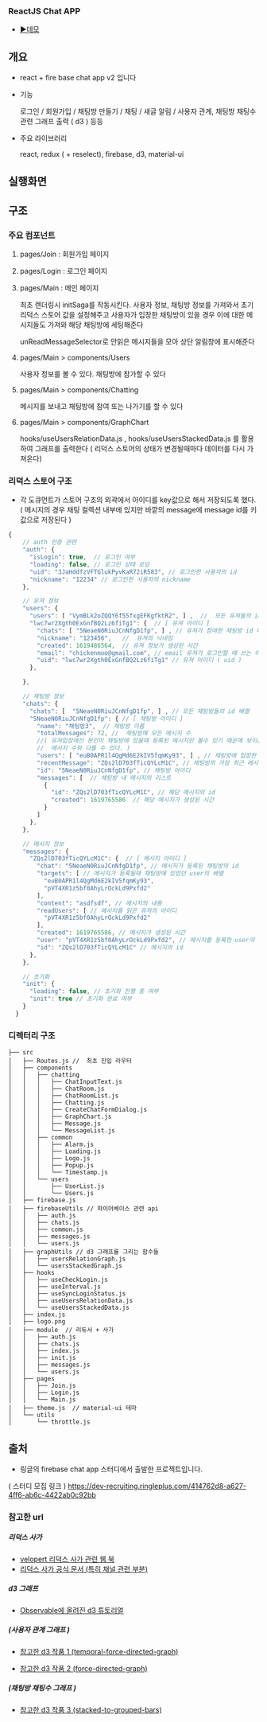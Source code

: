 
### ReactJS Chat APP

- [▶️데모]( https://first-firebase-47a29.web.app ) 

## 개요 

-  react + fire base chat app v2 입니다

-  기능 

   로그인 / 회원가입 / 채팅방 만들기 / 채팅 / 새글 알림 / 사용자 관계, 채팅방 채팅수 관련 그래프 출력 ( d3 ) 등등 


- 주요 라이브러리
   
   react, redux ( + reselect), firebase, d3, material-ui 

## 실행화면 

## 구조 

### 주요 컴포넌트 

1. pages/Join : 회원가입 페이지

2.  pages/Login : 로그인 페이지 

3.  pages/Main : 메인 페이지 

    최초 렌더링시 initSaga를 작동시킨다. 사용자 정보, 채팅방 정보를 가져와서 초기 리덕스 스토어 값을 설정해주고  사용자가 입장한 채팅방이 있을 경우 이에 대한 메시지들도 가져와 해당 채팅방에 세팅해준다

    unReadMessageSelector로 안읽은 메시지들을 모아 상단 알림창에 표시해준다 

 4.  pages/Main > components/Users

     사용자 정보를 볼 수 있다. 채팅방에 참가할 수 있다

 5.  pages/Main > components/Chatting

     메시지를 보내고 채팅방에 참여 또는 나가기를 할 수 있다

 6.  pages/Main >  components/GraphChart 

     hooks/useUsersRelationData.js , hooks/useUsersStackedData.js 를 활용하여 
          그래프를 출력한다 ( 리덕스 스토어의 상태가 변경될때마다 데이터를 다시 가져온다)


### 리덕스 스토어 구조 


- 각 도큐먼트가 스토어 구조의 외곽에서 아이디를 key값으로 해서 저장되도록 했다.
  ( 메시지의 경우 채팅 컬렉션 내부에 있지만 바깥의 message에 message id를 키값으로 저장된다 )

```javascript
{
    // auth 인증 관련 
    "auth": {
      "isLogin": true,  // 로그인 여부 
      "loading": false, // 로그인 상태 로딩  
      "uid": "3JaHddfzVFTGlukPyvKaR72iR583", // 로그인한 사용자의 id
      "nickname": "12234" // 로그인한 사용자의 nickname 
    },  

    // 유져 정보  
    "users": {
      "users": [ "VymBLk2oZQQY6f55fxgEFKgfktR2", ] ,  //  모든 유져들의 id 배열 
      "lwc7wr2Xgth0ExGnfBQ2Lz6fiTg1": {  // [ 유져 아이디 ]
        "chats": [ "5NeaeN0RiuJCnNfgD1fp", ] , // 유져가 참여한 채팅방 id 배열 
        "nickname": "123456",   //  유져의 닉네임  
        "created": 1619486564,  // 유져 정보가 생성된 시간
        "email": "chickenmoo@gmail.com", // email 유져가 로그인할 때 쓰는 아이디 
        "uid": "lwc7wr2Xgth0ExGnfBQ2Lz6fiTg1" // 유져 아이디 ( uid )
      },

    },

    // 채팅방 정보
    "chats": {
      "chats": [  "5NeaeN0RiuJCnNfgD1fp", ] , // 모든 채팅방들의 id 배열 
      "5NeaeN0RiuJCnNfgD1fp": { // [ 채팅방 아이디 ]
        "name": "채팅방3",  // 채팅방 이름 
        "totalMessages": 72, //  채팅방에 모든 메시지 수 
        //( 유져입장에선 본인이 채팅방에 있을때 등록된 메시지만 볼수 있기 때문에 보이는 
        //  메시지 수와 다를 수 있다. ) 
        "users": [ "euB0APR1l4QgMd6E2kIV5fqmKy93", ] , // 채팅방에 입장한 유져들의 id 배열 
        "recentMessage": "ZQs2lD703fTicQYLcM1C", // 채팅방의 가장 최근 메시지 id
        "id": "5NeaeN0RiuJCnNfgD1fp", // 채팅방 아이디 
        "messages": [  // 채팅방 내 메시지의 리스트
          {
            "id": "ZQs2lD703fTicQYLcM1C", // 해당 메시지의 id 
            "created": 1619765586  // 해당 메시지가 생성된 시간 
          }
        ]
      },
    },

    // 메시지 정보 
    "messages": {
      "ZQs2lD703fTicQYLcM1C": {  // [ 메시지 아이디 ]
        "chat": "5NeaeN0RiuJCnNfgD1fp", // 메시지가 등록된 채팅방의 id 
        "targets": [ // 메시지가 등록될때 채팅방에 있었던 user의 배열
          "euB0APR1l4QgMd6E2kIV5fqmKy93",
          "pVT4XR1z5bf0AhyLrOckLd9Pxfd2"
        ],
        "content": "asdfsdf", // 메시지의 내용 
        "readUsers": [ // 메시지를 읽은 유져의 아이디 
          "pVT4XR1z5bf0AhyLrOckLd9Pxfd2"
        ],
        "created": 1619765586, // 메시지가 생성된 시간 
        "user": "pVT4XR1z5bf0AhyLrOckLd9Pxfd2", // 메시지를 등록한 user의 id
        "id": "ZQs2lD703fTicQYLcM1C" // 메시지의 id
      },
    },

    // 초기화 
    "init": {
      "loading": false, // 초기화 진행 중 여부 
      "init": true // 초기화 완료 여부 
    }
  }

```

### 디렉터리  구조 


```
├── src
│   ├── Routes.js //  최초 진입 라우터 
│   ├── components
│   │   ├── chatting
│   │   │   ├── ChatInputText.js
│   │   │   ├── ChatRoom.js
│   │   │   ├── ChatRoomList.js
│   │   │   ├── Chatting.js
│   │   │   ├── CreateChatFormDialog.js
│   │   │   ├── GraphChart.js
│   │   │   ├── Message.js
│   │   │   └── MessageList.js
│   │   ├── common
│   │   │   ├── Alarm.js
│   │   │   ├── Loading.js
│   │   │   ├── Logo.js
│   │   │   ├── Popup.js
│   │   │   └── Timestamp.js
│   │   └── users
│   │       ├── UserList.js
│   │       └── Users.js
│   ├── firebase.js 
│   ├── firebaseUtils // 파이어베이스 관련 api
│   │   ├── auth.js
│   │   ├── chats.js
│   │   ├── common.js
│   │   ├── messages.js
│   │   └── users.js
│   ├── graphUtils // d3 그래프를 그리는 함수들
│   │   ├── usersRelationGraph.js
│   │   └── usersStackedGraph.js
│   ├── hooks
│   │   ├── useCheckLogin.js
│   │   ├── useInterval.js
│   │   ├── useSyncLoginStatus.js
│   │   ├── useUsersRelationData.js
│   │   └── useUsersStackedData.js
│   ├── index.js
│   ├── logo.png
│   ├── module  // 리듀서 + 사가 
│   │   ├── auth.js
│   │   ├── chats.js
│   │   ├── index.js
│   │   ├── init.js
│   │   ├── messages.js
│   │   └── users.js
│   ├── pages
│   │   ├── Join.js   
│   │   ├── Login.js
│   │   └── Main.js
│   ├── theme.js  // material-ui 테마 
│   └── utils
│       └── throttle.js
```


## 출처 
  
- 링글의 firebase chat app 스터디에서 출발한 프로젝트입니다. 

( 스터디 모집 링크 ) 
https://dev-recruiting.ringleplus.com/414762d8-a627-4ff6-ab6c-4422ab0c92bb


### 참고한 url 
  
##### 리덕스 사가
- [velopert 리덕스 사가 관련 웹 북](https://react.vlpt.us/redux-middleware/10-redux-saga.html
 )
- [리덕스 사가 공식 문서 (특히 채널 관련 부분)](https://redux-saga.js.org/docs/advanced/Channels)


##### d3 그래프 

- [Observable에 올려진 d3 튜토리얼](https://observablehq.com/@d3/learn-d3)

##### (사용자 관계 그래프 )

- [참고한 d3 작품 1 (temporal-force-directed-graph)](https://observablehq.com/@d3/temporal-force-directed-graph)

- [참고한 d3 작품 2 (force-directed-graph)](https://observablehq.com/@d3/force-directed-graph)

#####  (채팅방 채팅수 그래프 )

- [참고한 d3 작품 3 (stacked-to-grouped-bars)](https://observablehq.com/@d3/stacked-to-grouped-bars)